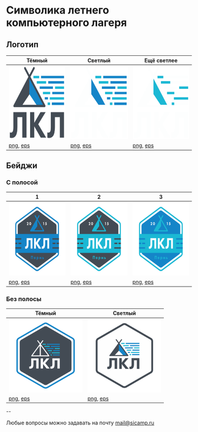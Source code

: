 # Символика летнего компьютерного лагеря

## Логотип

Тёмный | Светлый | Ещё светлее
--- | --- | ---
<img src="https://github.com/sicamp/logo/blob/master/logo/logo.png" width="200" height="200" alt="Логотип ЛКЛ"> | <img src="https://github.com/sicamp/logo/blob/master/logo/logo-light.png" width="200" height="200" alt="Логотип ЛКЛ"> | <img src="https://github.com/sicamp/logo/blob/master/logo/logo-light-2.png" width="200" height="200" alt="Логотип ЛКЛ">
[png](logo/logo.png), [eps](logo/logo.eps) | [png](logo/logo-light.png), [eps](logo/logo-light.eps) | [png](logo/logo-light-2.png), [eps](logo/logo-light-2.eps)


## Бейджи

### С полосой

1 | 2 | 3
--- | --- | ---
<img src="https://github.com/sicamp/logo/blob/master/badges/badge-strip-1.png" width="200" height="200" alt="Бейдж ЛКЛ"> | <img src="https://github.com/sicamp/logo/blob/master/badges/badge-strip-2.png" width="200" height="200" alt="Бейдж ЛКЛ"> | <img src="https://github.com/sicamp/logo/blob/master/badges/badge-strip-3.png" width="200" height="200" alt="Бейдж ЛКЛ">
[png](badges/badge-strip-1.png), [eps](badges/badge-strip-1.eps) | [png](badges/badge-strip-2.png), [eps](badges/badge-strip-2.eps) | [png](badges/badge-strip-3.png), [eps](badges/badge-strip-3.eps)

### Без полосы

Тёмный | Светлый
--- | ---
<img src="https://github.com/sicamp/logo/blob/master/badges/badge-dark.png" width="200" height="200" alt="Бейдж ЛКЛ"> | <img src="https://github.com/sicamp/logo/blob/master/badges/badge-light.png" width="200" height="200" alt="Бейдж ЛКЛ">
[png](badges/badge-dark.png), [eps](badges/badge-dark.eps) | [png](badges/badge-light.png), [eps](badges/badge-light.eps)

--

Любые вопросы можно задавать на почту mail@sicamp.ru
